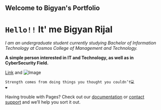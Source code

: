 ## Welcome to Bigyan's Portfolio

# `Hello!!` It' me  Bigyan Rijal

_I am an undergraduate student currently studying Bachelor of Information Technology at Cosmos College of Management and Technology._

**A simple person interested in IT and Technology, as well as in CyberSecurity Field.**

[Link](www.facebook.com/bigyan76) and ![Image](https://www.facebook.com/photo?fbid=2844718149116303&set=a.1383660258555440)

```
Strength comes from doing things you thought you couldn’t💻
❤️
```
Having trouble with Pages? Check out our [documentation](https://docs.github.com/categories/github-pages-basics/) or [contact support](https://support.github.com/contact) and we’ll help you sort it out.
